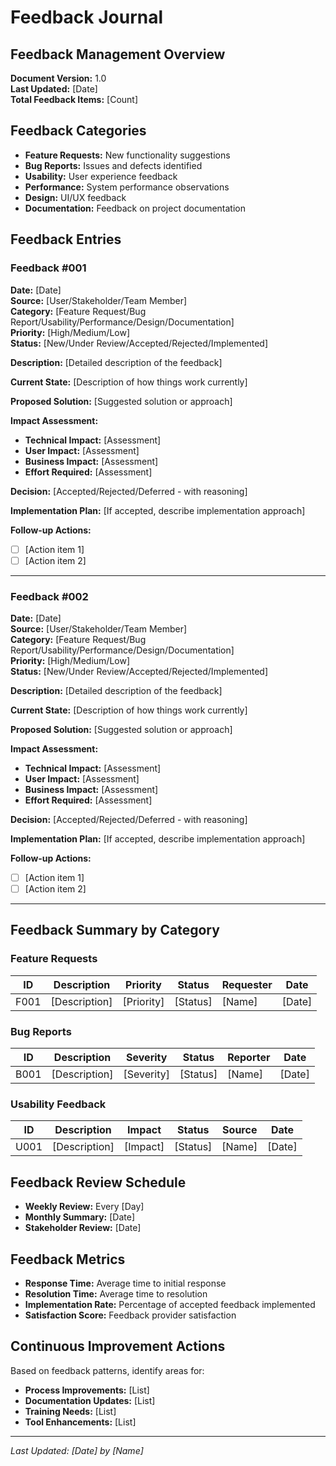 # Feedback Journal

## Feedback Management Overview
**Document Version:** 1.0  
**Last Updated:** [Date]  
**Total Feedback Items:** [Count]  

## Feedback Categories
- **Feature Requests:** New functionality suggestions
- **Bug Reports:** Issues and defects identified
- **Usability:** User experience feedback
- **Performance:** System performance observations
- **Design:** UI/UX feedback
- **Documentation:** Feedback on project documentation

## Feedback Entries

### Feedback #001
**Date:** [Date]  
**Source:** [User/Stakeholder/Team Member]  
**Category:** [Feature Request/Bug Report/Usability/Performance/Design/Documentation]  
**Priority:** [High/Medium/Low]  
**Status:** [New/Under Review/Accepted/Rejected/Implemented]  

**Description:**
[Detailed description of the feedback]

**Current State:**
[Description of how things work currently]

**Proposed Solution:**
[Suggested solution or approach]

**Impact Assessment:**
- **Technical Impact:** [Assessment]
- **User Impact:** [Assessment]
- **Business Impact:** [Assessment]
- **Effort Required:** [Assessment]

**Decision:**
[Accepted/Rejected/Deferred - with reasoning]

**Implementation Plan:**
[If accepted, describe implementation approach]

**Follow-up Actions:**
- [ ] [Action item 1]
- [ ] [Action item 2]

---

### Feedback #002
**Date:** [Date]  
**Source:** [User/Stakeholder/Team Member]  
**Category:** [Feature Request/Bug Report/Usability/Performance/Design/Documentation]  
**Priority:** [High/Medium/Low]  
**Status:** [New/Under Review/Accepted/Rejected/Implemented]  

**Description:**
[Detailed description of the feedback]

**Current State:**
[Description of how things work currently]

**Proposed Solution:**
[Suggested solution or approach]

**Impact Assessment:**
- **Technical Impact:** [Assessment]
- **User Impact:** [Assessment]
- **Business Impact:** [Assessment]
- **Effort Required:** [Assessment]

**Decision:**
[Accepted/Rejected/Deferred - with reasoning]

**Implementation Plan:**
[If accepted, describe implementation approach]

**Follow-up Actions:**
- [ ] [Action item 1]
- [ ] [Action item 2]

---

## Feedback Summary by Category

### Feature Requests
| ID | Description | Priority | Status | Requester | Date |
|----|-------------|----------|--------|-----------|------|
| F001 | [Description] | [Priority] | [Status] | [Name] | [Date] |

### Bug Reports
| ID | Description | Severity | Status | Reporter | Date |
|----|-------------|----------|--------|----------|------|
| B001 | [Description] | [Severity] | [Status] | [Name] | [Date] |

### Usability Feedback
| ID | Description | Impact | Status | Source | Date |
|----|-------------|---------|--------|--------|------|
| U001 | [Description] | [Impact] | [Status] | [Name] | [Date] |

## Feedback Review Schedule
- **Weekly Review:** Every [Day]
- **Monthly Summary:** [Date]
- **Stakeholder Review:** [Date]

## Feedback Metrics
- **Response Time:** Average time to initial response
- **Resolution Time:** Average time to resolution
- **Implementation Rate:** Percentage of accepted feedback implemented
- **Satisfaction Score:** Feedback provider satisfaction

## Continuous Improvement Actions
Based on feedback patterns, identify areas for:
- **Process Improvements:** [List]
- **Documentation Updates:** [List]
- **Training Needs:** [List]
- **Tool Enhancements:** [List]

---
*Last Updated: [Date] by [Name]* 